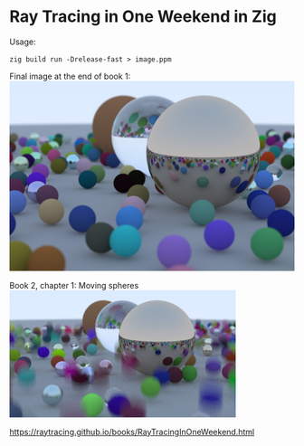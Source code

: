# Ray Tracing in One Weekend in Zig

Usage:
```
zig build run -Drelease-fast > image.ppm
```

Final image at the end of book 1:  
![generated image](renderings/book1.jpg "Generated Image")

Book 2, chapter 1: Moving spheres  
![moving spheres](renderings/moving_spheres.jpg "Moving spheres")

https://raytracing.github.io/books/RayTracingInOneWeekend.html


